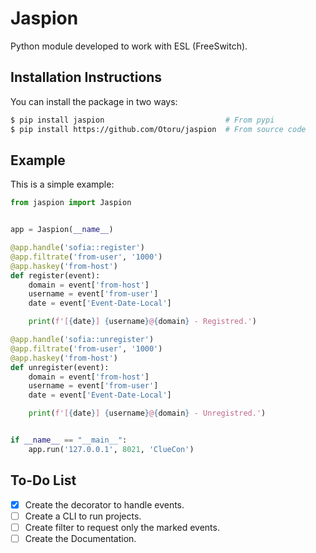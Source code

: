 # Jaspion

Python module developed to work with ESL (FreeSwitch).

## Installation Instructions

You can install the package in two ways:
```bash
$ pip install jaspion                           # From pypi
$ pip install https://github.com/Otoru/jaspion  # From source code
```

## Example
This is a simple example:

```python 
from jaspion import Jaspion


app = Jaspion(__name__)

@app.handle('sofia::register')
@app.filtrate('from-user', '1000')
@app.haskey('from-host')
def register(event):
    domain = event['from-host']
    username = event['from-user']
    date = event['Event-Date-Local']

    print(f'[{date}] {username}@{domain} - Registred.')

@app.handle('sofia::unregister')
@app.filtrate('from-user', '1000')
@app.haskey('from-host')
def unregister(event):
    domain = event['from-host']
    username = event['from-user']
    date = event['Event-Date-Local']

    print(f'[{date}] {username}@{domain} - Unregistred.')


if __name__ == "__main__":
    app.run('127.0.0.1', 8021, 'ClueCon')
```

## To-Do List
- [X] Create the decorator to handle events.
- [ ] Create a CLI to run projects.
- [ ] Create filter to request only the marked events.
- [ ] Create the Documentation.
